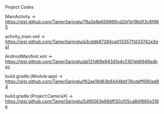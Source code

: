 Project Codes

MainActivity -> https://gist.github.com/TamerSarioglu/76a3e8e659669cd2bf1e19b0f3c8f965

activity_main.xml -> https://gist.github.com/TamerSarioglu/a3cddb87284ca01335711d33742e3ea1

AndroidManifest.xml -> https://gist.github.com/TamerSarioglu/ab121d68e943d1e4c5167eb6949edbec

build.gradle:(Module:app) -> https://gist.github.com/TamerSarioglu/f62ae16d63b6444bbf76cdeff690ed84

build.gradle:(Project:CameraX) -> https://gist.github.com/TamerSarioglu/5d95563e89dff30cf05ca8d1665e316e
